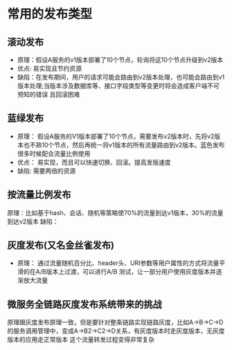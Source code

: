# 常用的发布类型

## 滚动发布

- 原理：假设A服务的v1版本部署了10个节点，轮询将这10个节点升级到v2版本
- 优点: 易实现且节约资源
- 缺陷：在发布期间，用户的请求可能会路由到v2版本处理，也可能会路由到v1版本处理;当版本涉及数据库等、接口字段类型等变更时将会造成客户端不可预知的错误
  且回滚困难


## 蓝绿发布

- 原理： 假设A服务的V1版本部署了10个节点，需要发布v2版本时，先将v2版本也不熟10个节点，然后再统一将v1版本的所有流量路由到v2版本。蓝色发布很多时候配合流量比例使用
- 优点： 易实现，而且可以快速切换、回滚。提高发版速度
- 缺陷:  需要两倍的资源

## 按流量比例发布

原理：比如基于hash、会话、随机等策略使70%的流量到达v1版本，30%的流量到达v2版本
缺陷：


## 灰度发布(又名金丝雀发布)
- 原理： 通过流量随机百分比、header头、URI参数等用户属性的方式将流量平滑的在A/B版本上过渡，可以进行A/B 测试，让一部分用户使用灰度版本并逐渐放大流量


## 微服务全链路灰度发布系统带来的挑战
原理跟灰度发布原理一致，但是要针对整条链路实现链路灰度，比如A->B->C->D的服务调用管理中，变成A->B2->C2->D关系，有灰度版本时走灰度版本，无灰度版本的应用走正常版本
这个流量转发过程变得非常复杂
